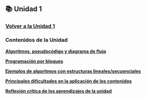 ## 📚 Unidad 1
### [Volver a la Unidad 1](Unidad1/Unidad1.md)

### Contenidos de la Unidad

**[Algoritmos, pseudocódigo y diagrama de flujo](Algoritmos.md)** 

**[Programación por bloques](Pbloque.md)**  

**[Ejemplos de algoritmos con estructuras lineales/secuenciales](Ejmalgoritmos.md)**  

**[Principales dificultades en la aplicación de los contenidos](dificultades.md)** 

**[Reflexión crítica de los aprendizajes de la unidad](reflexion.md)**
